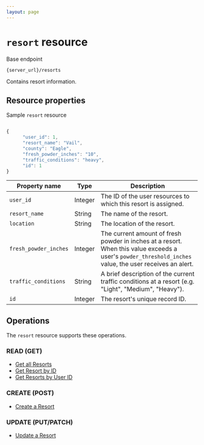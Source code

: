 ```yaml
---
layout: page
---
```

# `resort` resource

Base endpoint

```shell
{server_url}/resorts
```

Contains resort information.

## Resource properties

Sample `resort` resource

```js

{
      "user_id": 1,
      "resort_name": "Vail",
      "county": "Eagle",
      "fresh_powder_inches": "10",
      "traffic_conditions": "heavy",
      "id": 1
}
```

| Property name | Type | Description |
| ------------- | ----------- | ----------- |
| `user_id` | Integer | The ID of the user resources to which this resort is assigned. |
| `resort_name` | String | The name of the resort. |
| `location` | String | The location of the resort. |
| `fresh_powder_inches` | Integer | The current amount of fresh powder in inches at a resort. When this value exceeds a user's `powder_threshold_inches` value, the user receives an alert. |
| `traffic_conditions` | String | A brief description of the current traffic conditions at a resort (e.g. "Light", "Medium", "Heavy"). |
| `id` | Integer | The resort's unique record ID. |

## Operations

The `resort` resource supports these operations.

### READ (GET)

* [Get all Resorts](../ski-powder-alert-service/api/resorts-get-all-resorts)
* [Get Resort by ID](../ski-powder-alert-service/api/resorts/get-resort-by=id)
* [Get Resorts by User ID](../ski-powder-alert-service/api/resorts-get-resort-by-user-id)

### CREATE (POST)

* [Create a Resort](../ski-powder-alert-service/api/resorts-create-resort)

### UPDATE (PUT/PATCH)

* [Update a Resort](../ski-powder-alert-service/api/resorts-update-resort-by-id)
